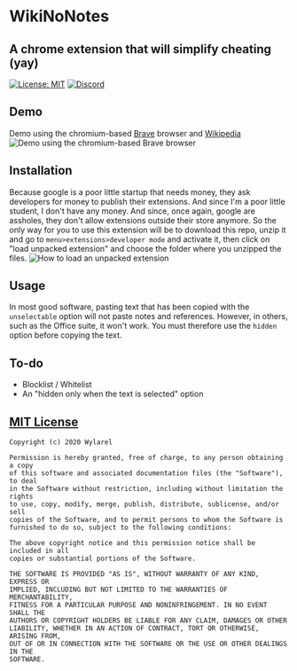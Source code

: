 # WikiNoNotes
## A chrome extension that will simplify cheating (yay)
[![License: MIT](https://img.shields.io/badge/License-MIT-green.svg)](https://wylarel.com/mit/)
[![Discord](https://img.shields.io/badge/Chat-Discord-blue)](https://discord.gg/7qvmeh2)

## Demo
Demo using the chromium-based [Brave](https://brave.com/) browser and [Wikipedia](https://wikipedia.org/)
![Demo using the chromium-based Brave browser](https://file.wylarel.com/wikinonotes.gif)

## Installation
Because google is a poor little startup that needs money, they ask developers for money to publish their extensions. And since I'm a poor little student, I don't have any money. And since, once again, google are assholes, they don't allow extensions outside their store anymore. So the only way for you to use this extension will be to download this repo, unzip it and go to `menu>extensions>developer mode` and activate it, then click on "load unpacked extension" and choose the folder where you unzipped the files.
![How to load an unpacked extension](https://developer.chrome.com/static/images/get_started/load_extension.png)

## Usage
In most good software, pasting text that has been copied with the `unselectable` option will not paste notes and references. However, in others, such as the Office suite, it won't work. You must therefore use the `hidden` option before copying the text.

## To-do
- Blocklist / Whitelist
- An "hidden only when the text is selected" option

## [MIT License](https://wylarel.com/mit/)
```
Copyright (c) 2020 Wylarel

Permission is hereby granted, free of charge, to any person obtaining a copy
of this software and associated documentation files (the "Software"), to deal
in the Software without restriction, including without limitation the rights
to use, copy, modify, merge, publish, distribute, sublicense, and/or sell
copies of the Software, and to permit persons to whom the Software is
furnished to do so, subject to the following conditions:

The above copyright notice and this permission notice shall be included in all
copies or substantial portions of the Software.

THE SOFTWARE IS PROVIDED "AS IS", WITHOUT WARRANTY OF ANY KIND, EXPRESS OR
IMPLIED, INCLUDING BUT NOT LIMITED TO THE WARRANTIES OF MERCHANTABILITY,
FITNESS FOR A PARTICULAR PURPOSE AND NONINFRINGEMENT. IN NO EVENT SHALL THE
AUTHORS OR COPYRIGHT HOLDERS BE LIABLE FOR ANY CLAIM, DAMAGES OR OTHER
LIABILITY, WHETHER IN AN ACTION OF CONTRACT, TORT OR OTHERWISE, ARISING FROM,
OUT OF OR IN CONNECTION WITH THE SOFTWARE OR THE USE OR OTHER DEALINGS IN THE
SOFTWARE.
```
